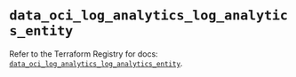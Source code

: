 # `data_oci_log_analytics_log_analytics_entity`

Refer to the Terraform Registry for docs: [`data_oci_log_analytics_log_analytics_entity`](https://registry.terraform.io/providers/hashicorp/oci/7.19.0/docs/data-sources/log_analytics_log_analytics_entity).
